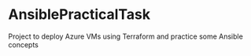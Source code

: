 # AnsiblePracticalTask
Project to deploy Azure VMs using Terraform and practice some Ansible concepts 
